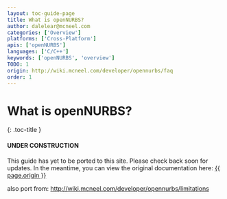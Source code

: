 ```yaml
---
layout: toc-guide-page
title: What is openNURBS?
author: dalelear@mcneel.com
categories: ['Overview']
platforms: ['Cross-Platform']
apis: ['openNURBS']
languages: ['C/C++']
keywords: ['openNURBS', 'overview']
TODO: 1
origin: http://wiki.mcneel.com/developer/opennurbs/faq
order: 1
---
```


# What is openNURBS?
{: .toc-title }

<div class="bs-callout bs-callout-danger">
  <h4>UNDER CONSTRUCTION</h4>
  <p>This guide has yet to be ported to this site.  Please check back soon for updates.  
  In the meantime, you can view the original documentation here:
  <a href="{{ page.origin }}">{{ page.origin }}</a></p>
</div>

also port from: http://wiki.mcneel.com/developer/opennurbs/limitations
